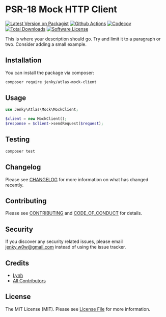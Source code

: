 # PSR-18 Mock HTTP Client

[![Latest Version on Packagist][ico-version]][link-packagist]
[![Github Actions][ico-gh-actions]][link-gh-actions]
[![Codecov][ico-codecov]][link-codecov]
[![Total Downloads][ico-downloads]][link-downloads]
[![Software License][ico-license]](LICENSE.md)

This is where your description should go. Try and limit it to a paragraph or two. Consider adding a small example.

## Installation

You can install the package via composer:

```bash
composer require jenky/atlas-mock-client
```

## Usage

```php
use Jenky\Atlas\Mock\MockClient;

$client = new MockClient();
$response = $client->sendRequest($request);
```

## Testing

```bash
composer test
```

## Changelog

Please see [CHANGELOG](CHANGELOG.md) for more information on what has changed recently.

## Contributing

Please see [CONTRIBUTING](CONTRIBUTING.md) and [CODE_OF_CONDUCT](CODE_OF_CONDUCT.md) for details.

## Security

If you discover any security related issues, please email jenky.w0w@gmail.com instead of using the issue tracker.

## Credits

- [Lynh](https://github.com/jenky)
- [All Contributors](../../contributors)

## License

The MIT License (MIT). Please see [License File](LICENSE.md) for more information.

[ico-version]: https://img.shields.io/packagist/v/jenky/atlas-mock-client.svg?style=for-the-badge
[ico-license]: https://img.shields.io/badge/license-MIT-brightgreen.svg?style=for-the-badge
[ico-travis]: https://img.shields.io/travis/jenky/atlas-mock-client/master.svg?style=for-the-badge
[ico-scrutinizer]: https://img.shields.io/scrutinizer/coverage/g/jenky/atlas-mock-client.svg?style=for-the-badge
[ico-code-quality]: https://img.shields.io/scrutinizer/g/jenky/atlas-mock-client.svg?style=for-the-badge
[ico-gh-actions]: https://img.shields.io/github/actions/workflow/status/jenky/atlas-mock-client/testing.yml?branch=main&label=actions&logo=github&style=for-the-badge
[ico-codecov]: https://img.shields.io/codecov/c/github/jenky/atlas-mock-client?logo=codecov&style=for-the-badge
[ico-downloads]: https://img.shields.io/packagist/dt/jenky/atlas-mock-client.svg?style=for-the-badge

[link-packagist]: https://packagist.org/packages/jenky/atlas-mock-client
[link-travis]: https://travis-ci.org/jenky/atlas-mock-client
[link-scrutinizer]: https://scrutinizer-ci.com/g/jenky/atlas-mock-client/code-structure
[link-code-quality]: https://scrutinizer-ci.com/g/jenky/atlas-mock-client
[link-gh-actions]: https://github.com/jenky/jenky/atlas-mock-client
[link-codecov]: https://codecov.io/gh/jenky/atlas-mock-client
[link-downloads]: https://packagist.org/packages/jenky/atlas-mock-client

